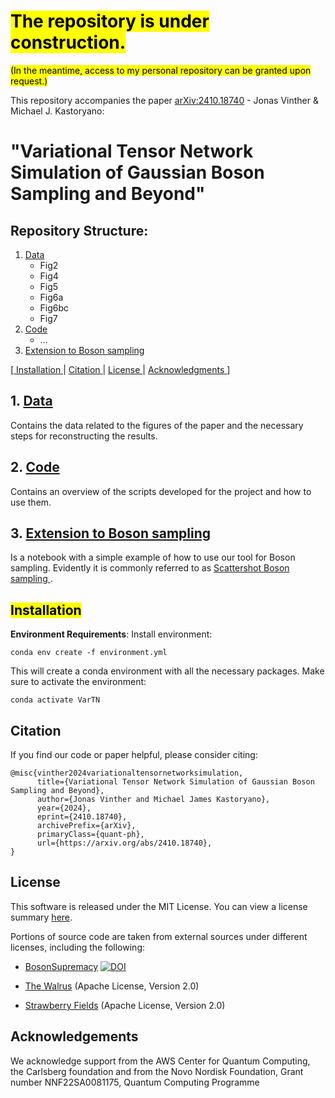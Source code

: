 # <mark> The repository is under construction.</mark>
<mark>(In the meantime, access to my personal repository can be granted upon request.)</mark>

This repository accompanies the paper [arXiv:2410.18740](https://arxiv.org/abs/2410.18740) - Jonas Vinther & Michael J. Kastoryano:
# "Variational Tensor Network Simulation of Gaussian Boson Sampling and Beyond"

## Repository Structure:
1. [ Data ](#data)
    - Fig2
    - Fig4
    - Fig5
    - Fig6a
    - Fig6bc
    - Fig7
2. [ Code ](#code)
    - ...
3. [ Extension to Boson sampling ](#nonCVextension)
    
[[ Installation ](#installation) | [ Citation ](#citation) | [ License ](#license) | [ Acknowledgments ](#acknowledgments) ]

<a name="data"></a>
## 1. [ Data ](./Data)
Contains the data related to the figures of the paper and the necessary steps for reconstructing the results.

<a name="code"></a>
## 2. [ Code ](./Code)
Contains an overview of the scripts developed for the project and how to use them.

<a name="nonCVextension"></a>
## 3. [ Extension to Boson sampling ](./Extension_to_Boson_Sampling.ipynb)
Is a notebook with a simple example of how to use our tool for Boson sampling. Evidently it is commonly referred to as [ Scattershot Boson sampling ](https://strawberryfields.ai/photonics/demos/run_scattershot_bs.html).

<a name="installation"></a>
## <mark> Installation
**Environment Requirements**:
Install environment:
```
conda env create -f environment.yml
```
This will create a conda environment with all the necessary packages. Make sure to activate the environment:
```
conda activate VarTN
```

<a name="citation"></a>
## Citation
If you find our code or paper helpful, please consider citing:
```
@misc{vinther2024variationaltensornetworksimulation,
      title={Variational Tensor Network Simulation of Gaussian Boson Sampling and Beyond}, 
      author={Jonas Vinther and Michael James Kastoryano},
      year={2024},
      eprint={2410.18740},
      archivePrefix={arXiv},
      primaryClass={quant-ph},
      url={https://arxiv.org/abs/2410.18740}, 
}
```

<a name="license"></a>
## License

This software is released under the MIT License. You can view a license summary [here](LICENSE).

Portions of source code are taken from external sources under different licenses, including the following:
- [BosonSupremacy](https://github.com/sss441803/BosonSupremacy) [![DOI](https://zenodo.org/badge/DOI/10.5281/zenodo.7992736.svg)](https://doi.org/10.5281/zenodo.7992736)


- [The Walrus](https://github.com/XanaduAI/thewalrus) (Apache License, Version 2.0)
- [Strawberry Fields](https://github.com/XanaduAI/strawberryfields) (Apache License, Version 2.0)

<a name="acknowledgments"></a>
## Acknowledgements
We acknowledge support from the AWS Center for
Quantum Computing, the Carlsberg foundation and
from the Novo Nordisk Foundation, Grant number
NNF22SA0081175, Quantum Computing Programme